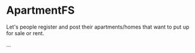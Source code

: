 # ApartmentFS

Let's people register and post their apartments/homes that want to put up for sale or rent.

...

